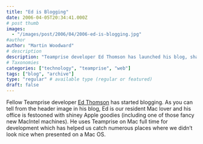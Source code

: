 ```yaml
---
title: "Ed is Blogging"
date: 2006-04-05T20:34:41.000Z
# post thumb
images:
  - "/images/post/2006/04/2006-ed-is-blogging.jpg"
#author
author: "Martin Woodward"
# description
description: "Teamprise developer Ed Thomson has launched his blog, sharing insights from his Mac-centric workspace and enhancing Mac OS compatibility."
# Taxonomies
categories: ["technology", "teamprise", "web"]
tags: ["blog", "archive"]
type: "regular" # available type (regular or featured)
draft: false
---
```

Fellow Teamprise developer [Ed Thomson](http://www.edwardthomson.com/blog/) has started blogging.  As you can tell from the header image in his blog, Ed is our resident Mac lover and his office is festooned with shiney Apple goodies (including one of those fancy new MacIntel machines).  He uses Teamprise on Mac full time for development which has helped us catch numerous places where we didn’t look nice when presented on a Mac OS.